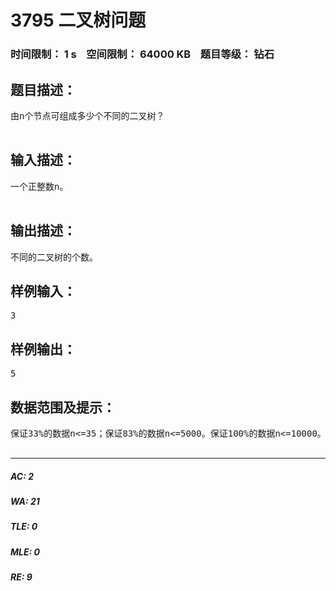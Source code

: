 # 3795 二叉树问题   
### 时间限制： 1 s&nbsp;&nbsp;&nbsp;&nbsp;空间限制： 64000 KB&nbsp;&nbsp;&nbsp;&nbsp;题目等级： 钻石  
## 题目描述：  

<pre>
由n个节点可组成多少个不同的二叉树？  

</pre>
  
  
## 输入描述：  

<pre>
一个正整数n。  

</pre>
  
  
## 输出描述：  

<pre>
不同的二叉树的个数。
</pre>
  
  
## 样例输入：  

<pre>
3
</pre>
  
  
## 样例输出：  

<pre>
5
</pre>
  
  
## 数据范围及提示：  

<pre>
保证33%的数据n<=35；保证83%的数据n<=5000。保证100%的数据n<=10000。  

</pre>
  
  
***  

##### AC: 2  
##### WA: 21  
##### TLE: 0  
##### MLE: 0  
##### RE: 9  
